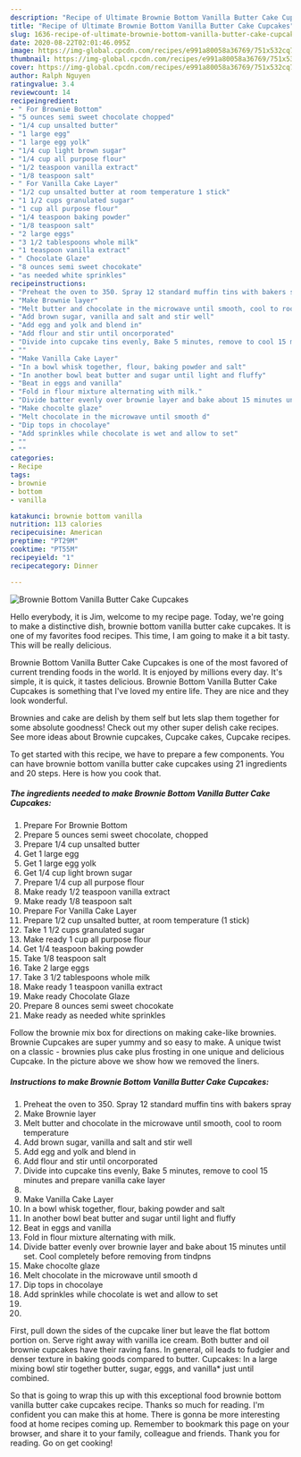 ```yaml
---
description: "Recipe of Ultimate Brownie Bottom Vanilla Butter Cake Cupcakes"
title: "Recipe of Ultimate Brownie Bottom Vanilla Butter Cake Cupcakes"
slug: 1636-recipe-of-ultimate-brownie-bottom-vanilla-butter-cake-cupcakes
date: 2020-08-22T02:01:46.095Z
image: https://img-global.cpcdn.com/recipes/e991a80058a36769/751x532cq70/brownie-bottom-vanilla-butter-cake-cupcakes-recipe-main-photo.jpg
thumbnail: https://img-global.cpcdn.com/recipes/e991a80058a36769/751x532cq70/brownie-bottom-vanilla-butter-cake-cupcakes-recipe-main-photo.jpg
cover: https://img-global.cpcdn.com/recipes/e991a80058a36769/751x532cq70/brownie-bottom-vanilla-butter-cake-cupcakes-recipe-main-photo.jpg
author: Ralph Nguyen
ratingvalue: 3.4
reviewcount: 14
recipeingredient:
- " For Brownie Bottom"
- "5 ounces semi sweet chocolate chopped"
- "1/4 cup unsalted butter"
- "1 large egg"
- "1 large egg yolk"
- "1/4 cup light brown sugar"
- "1/4 cup all purpose flour"
- "1/2 teaspoon vanilla extract"
- "1/8 teaspoon salt"
- " For Vanilla Cake Layer"
- "1/2 cup unsalted butter at room temperature 1 stick"
- "1 1/2 cups granulated sugar"
- "1 cup all purpose flour"
- "1/4 teaspoon baking powder"
- "1/8 teaspoon salt"
- "2 large eggs"
- "3 1/2 tablespoons whole milk"
- "1 teaspoon vanilla extract"
- " Chocolate Glaze"
- "8 ounces semi sweet chocokate"
- "as needed white sprinkles"
recipeinstructions:
- "Preheat the oven to 350. Spray 12 standard muffin tins with bakers spray"
- "Make Brownie layer"
- "Melt butter and chocolate in the microwave until smooth, cool to room temperature"
- "Add brown sugar, vanilla and salt and stir well"
- "Add egg and yolk and blend in"
- "Add flour and stir until oncorporated"
- "Divide into cupcake tins evenly, Bake 5 minutes, remove to cool 15 minutes and prepare vanilla cake layer"
- ""
- "Make Vanilla Cake Layer"
- "In a bowl whisk together, flour, baking powder and salt"
- "In another bowl beat butter and sugar until light and fluffy"
- "Beat in eggs and vanilla"
- "Fold in flour mixture alternating with milk."
- "Divide batter evenly over brownie layer and bake about 15 minutes until set. Cool completely before removing from tindpns"
- "Make chocolte glaze"
- "Melt chocolate in the microwave until smooth d"
- "Dip tops in chocolaye"
- "Add sprinkles while chocolate is wet and allow to set"
- ""
- ""
categories:
- Recipe
tags:
- brownie
- bottom
- vanilla

katakunci: brownie bottom vanilla 
nutrition: 113 calories
recipecuisine: American
preptime: "PT29M"
cooktime: "PT55M"
recipeyield: "1"
recipecategory: Dinner

---
```



![Brownie Bottom Vanilla Butter Cake Cupcakes](https://img-global.cpcdn.com/recipes/e991a80058a36769/751x532cq70/brownie-bottom-vanilla-butter-cake-cupcakes-recipe-main-photo.jpg)

Hello everybody, it is Jim, welcome to my recipe page. Today, we're going to make a distinctive dish, brownie bottom vanilla butter cake cupcakes. It is one of my favorites food recipes. This time, I am going to make it a bit tasty. This will be really delicious.

Brownie Bottom Vanilla Butter Cake Cupcakes is one of the most favored of current trending foods in the world. It is enjoyed by millions every day. It's simple, it is quick, it tastes delicious. Brownie Bottom Vanilla Butter Cake Cupcakes is something that I've loved my entire life. They are nice and they look wonderful.

Brownies and cake are delish by them self but lets slap them together for some absolute goodness! Check out my other super delish cake recipes. See more ideas about Brownie cupcakes, Cupcake cakes, Cupcake recipes.


To get started with this recipe, we have to prepare a few components. You can have brownie bottom vanilla butter cake cupcakes using 21 ingredients and 20 steps. Here is how you cook that.

<!--inarticleads1-->

##### The ingredients needed to make Brownie Bottom Vanilla Butter Cake Cupcakes:

1. Prepare  For Brownie Bottom
1. Prepare 5 ounces semi sweet chocolate, chopped
1. Prepare 1/4 cup unsalted butter
1. Get 1 large egg
1. Get 1 large egg yolk
1. Get 1/4 cup light brown sugar
1. Prepare 1/4 cup all purpose flour
1. Make ready 1/2 teaspoon vanilla extract
1. Make ready 1/8 teaspoon salt
1. Prepare  For Vanilla Cake Layer
1. Prepare 1/2 cup unsalted butter, at room temperature (1 stick)
1. Take 1 1/2 cups granulated sugar
1. Make ready 1 cup all purpose flour
1. Get 1/4 teaspoon baking powder
1. Take 1/8 teaspoon salt
1. Take 2 large eggs
1. Take 3 1/2 tablespoons whole milk
1. Make ready 1 teaspoon vanilla extract
1. Make ready  Chocolate Glaze
1. Prepare 8 ounces semi sweet chocokate
1. Make ready as needed white sprinkles


Follow the brownie mix box for directions on making cake-like brownies. Brownie Cupcakes are super yummy and so easy to make. A unique twist on a classic - brownies plus cake plus frosting in one unique and delicious Cupcake. In the picture above we show how we removed the liners. 

<!--inarticleads2-->

##### Instructions to make Brownie Bottom Vanilla Butter Cake Cupcakes:

1. Preheat the oven to 350. Spray 12 standard muffin tins with bakers spray
1. Make Brownie layer
1. Melt butter and chocolate in the microwave until smooth, cool to room temperature
1. Add brown sugar, vanilla and salt and stir well
1. Add egg and yolk and blend in
1. Add flour and stir until oncorporated
1. Divide into cupcake tins evenly, Bake 5 minutes, remove to cool 15 minutes and prepare vanilla cake layer
1. 
1. Make Vanilla Cake Layer
1. In a bowl whisk together, flour, baking powder and salt
1. In another bowl beat butter and sugar until light and fluffy
1. Beat in eggs and vanilla
1. Fold in flour mixture alternating with milk.
1. Divide batter evenly over brownie layer and bake about 15 minutes until set. Cool completely before removing from tindpns
1. Make chocolte glaze
1. Melt chocolate in the microwave until smooth d
1. Dip tops in chocolaye
1. Add sprinkles while chocolate is wet and allow to set
1. 
1. 


First, pull down the sides of the cupcake liner but leave the flat bottom portion on. Serve right away with vanilla ice cream. Both butter and oil brownie cupcakes have their raving fans. In general, oil leads to fudgier and denser texture in baking goods compared to butter. Cupcakes: In a large mixing bowl stir together butter, sugar, eggs, and vanilla* just until combined. 

So that is going to wrap this up with this exceptional food brownie bottom vanilla butter cake cupcakes recipe. Thanks so much for reading. I'm confident you can make this at home. There is gonna be more interesting food at home recipes coming up. Remember to bookmark this page on your browser, and share it to your family, colleague and friends. Thank you for reading. Go on get cooking!
